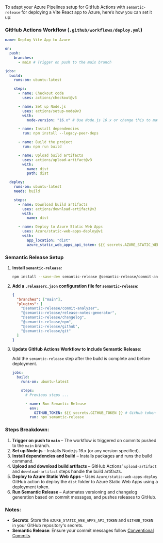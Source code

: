 To adapt your Azure Pipelines setup for GitHub Actions with `semantic-release` for deploying a Vite React app to Azure, here’s how you can set it up:

### GitHub Actions Workflow (`.github/workflows/deploy.yml`)

```yaml
name: Deploy Vite App to Azure

on:
  push:
    branches:
      - main # Trigger on push to the main branch

jobs:
  build:
    runs-on: ubuntu-latest

    steps:
      - name: Checkout code
        uses: actions/checkout@v3

      - name: Set up Node.js
        uses: actions/setup-node@v3
        with:
          node-version: "16.x" # Use Node.js 16.x or change this to match your version

      - name: Install dependencies
        run: npm install --legacy-peer-deps

      - name: Build the project
        run: npm run build

      - name: Upload build artifacts
        uses: actions/upload-artifact@v3
        with:
          name: dist
          path: dist

  deploy:
    runs-on: ubuntu-latest
    needs: build

    steps:
      - name: Download build artifacts
        uses: actions/download-artifact@v3
        with:
          name: dist

      - name: Deploy to Azure Static Web Apps
        uses: Azure/static-web-apps-deploy@v1
        with:
          app_location: "dist"
          azure_static_web_apps_api_token: ${{ secrets.AZURE_STATIC_WEB_APPS_API_TOKEN }} # Set this secret in your GitHub repository
```

### Semantic Release Setup

1. **Install `semantic-release`:**
   ```bash
   npm install --save-dev semantic-release @semantic-release/commit-analyzer @semantic-release/release-notes-generator @semantic-release/changelog @semantic-release/npm @semantic-release/github @semantic-release/git
   ```

2. **Add a `.releaserc.json` configuration file for `semantic-release`:**

   ```json
   {
     "branches": ["main"],
     "plugins": [
       "@semantic-release/commit-analyzer",
       "@semantic-release/release-notes-generator",
       "@semantic-release/changelog",
       "@semantic-release/npm",
       "@semantic-release/github",
       "@semantic-release/git"
     ]
   }
   ```

3. **Update GitHub Actions Workflow to Include Semantic Release:**

   Add the `semantic-release` step after the build is complete and before deployment.

   ```yaml
   jobs:
     build:
       runs-on: ubuntu-latest

       steps:
         # Previous steps ...

         - name: Run Semantic Release
           env:
             GITHUB_TOKEN: ${{ secrets.GITHUB_TOKEN }} # GitHub token for creating releases
           run: npx semantic-release
   ```

### Steps Breakdown:
1. **Trigger on push to `main`** – The workflow is triggered on commits pushed to the `main` branch.
2. **Set up Node.js** – Installs Node.js 16.x (or any version specified).
3. **Install dependencies and build** – Installs packages and runs the build command.
4. **Upload and download build artifacts** – GitHub Actions' `upload-artifact` and `download-artifact` steps handle the build artifacts.
5. **Deploy to Azure Static Web Apps** – Uses `Azure/static-web-apps-deploy` GitHub action to deploy the `dist` folder to Azure Static Web Apps using a deployment token.
6. **Run Semantic Release** – Automates versioning and changelog generation based on commit messages, and pushes releases to GitHub.

### Notes:
- **Secrets**: Store the `AZURE_STATIC_WEB_APPS_API_TOKEN` and `GITHUB_TOKEN` in your GitHub repository's secrets.
- **Semantic Release**: Ensure your commit messages follow [Conventional Commits](https://www.conventionalcommits.org/en/v1.0.0/).
